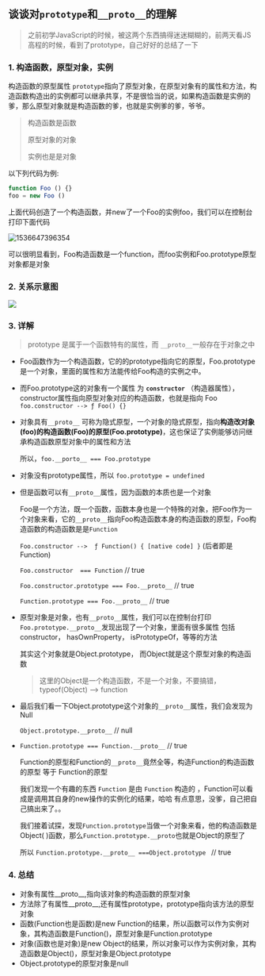 ## 谈谈对`prototype`和`__proto__`的理解

> 之前初学JavaScript的时候，被这两个东西搞得迷迷糊糊的，前两天看JS高程的时候，看到了prototype，自己好好的总结了一下

### 1. 构造函数，原型对象，实例

构造函数的原型属性 `prototype`指向了原型对象，在原型对象有的属性和方法，构造函数构造出的实例都可以继承共享，不是很恰当的说，如果构造函数是实例的爹，那么原型对象就是构造函数的爹，也就是实例爹的爹，爷爷。
 
> 构造函数是函数
>
> 原型对象的对象
>
> 实例也是是对象

以下列代码为例:

```javascript
function Foo () {}
foo = new Foo ()
```

上面代码创造了一个构造函数，并new了一个Foo的实例foo，我们可以在控制台打印下面代码

![1536647396354](http://pd92xwp9t.bkt.clouddn.com/image/notes/js-%E5%8E%9F%E5%9E%8B2.png)

可以很明显看到，Foo构造函数是一个function，而foo实例和Foo.prototype原型对象都是对象

###  2. 关系示意图

![](http://pd92xwp9t.bkt.clouddn.com/image/notes/js-%E5%8E%9F%E5%9E%8B1.jpg)





###  3. 详解

> prototype 是属于一个函数特有的属性，而 `__proto__`一般存在于对象之中

- Foo函数作为一个构造函数，它的的prototype指向它的原型，Foo.prototype是一个对象，里面的属性和方法能传给Foo构造的实例之中。

- 而Foo.prototype这的对象有一个属性 为 **`constructor`** （构造器属性），constructor属性指向原型对象对应的构造函数，也就是指向 Foo  `foo.constructor --> ƒ Foo() {}`

- 对象具有`__proto__` 可称为隐式原型，一个对象的隐式原型，指向**构造改对象(foo)的构造函数(Foo)的原型(Foo.prototype)**，这也保证了实例能够访问继承构造函数原型对象中的属性和方法

  所以，`foo.__porto__ === Foo.prototype`

- 对象没有prototype属性，所以 `foo.prototype = undefined`

- 但是函数可以有`__proto__`属性，因为函数的本质也是一个对象

  Foo是一个方法，既一个函数，函数本身也是一个特殊的对象，把Foo作为一个对象来看，它的`__proto__`指向Foo构造函数本身的构造函数的原型，Foo构造函数的构造函数是是`Function `  

   `Foo.constructor -->  ƒ Function() { [native code] }`   (后者即是Function)

  `Foo.constructor  === Function`  // true

  `Foo.constructor.prototype === Foo.__proto__`   // true

  `Function.prototype === Foo.__proto__`   // true

- 原型对象是对象，也有`__proto__`属性，我们可以在控制台打印 `Foo.prototype.__proto__`发现出现了一个对象，里面有很多属性 包括 constructor， hasOwnProperty， isPrototypeOf，等等的方法

  其实这个对象就是Object.prototype， 而Object就是这个原型对象的构造函数

  > 这里的Object是一个构造函数，不是一个对象，不要搞错，typeof(Object) --> function

- 最后我们看一下Object.prototype这个对象的`__proto__`属性，我们会发现为Null

  `Object.prototype.__proto__`  //  null

- `Function.prototype === Function.__proto__` // true

  Function的原型和Function的`__proto__`竟然全等，构造Function的构造函数的原型 等于 Function的原型

  我们发现一个有趣的东西   `Function` 是由 `Function` 构造的 ，Function可以看成是调用其自身的new操作的实例化的结果，哈哈 有点意思，没爹，自己把自己搞出来了。。

  我们接着试探，发现`Function.prototype`当做一个对象来看，他的构造函数是Object( )函数，那么`Function.prototype.__proto`也就是Object的原型了 

   所以 `Function.prototype.__proto__ ===Object.prototype `  // true

### 4. 总结

- 对象有属性__proto__,指向该对象的构造函数的原型对象
- 方法除了有属性__proto__,还有属性prototype，prototype指向该方法的原型对象
- 函数(Function也是函数)是new Function的结果，所以函数可以作为实例对象，其构造函数是Function()，原型对象是Function.prototype
- 对象(函数也是对象)是new Object的结果，所以对象可以作为实例对象，其构造函数是Object()，原型对象是Object.prototype
- Object.prototype的原型对象是null